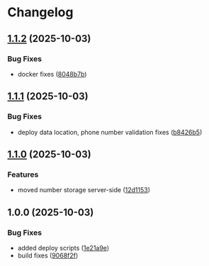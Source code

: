 # Changelog

## [1.1.2](https://github.com/HCL-CDP-TA/ussd-emulator/compare/v1.1.1...v1.1.2) (2025-10-03)


### Bug Fixes

* docker fixes ([8048b7b](https://github.com/HCL-CDP-TA/ussd-emulator/commit/8048b7b1bb847901e6c6959143734cc1646837b1))

## [1.1.1](https://github.com/HCL-CDP-TA/ussd-emulator/compare/v1.1.0...v1.1.1) (2025-10-03)


### Bug Fixes

* deploy data location, phone number validation fixes ([b8426b5](https://github.com/HCL-CDP-TA/ussd-emulator/commit/b8426b5968367bd0ecb1eaa8ec87705046c2fc52))

## [1.1.0](https://github.com/HCL-CDP-TA/ussd-emulator/compare/v1.0.0...v1.1.0) (2025-10-03)


### Features

* moved number storage server-side ([12d1153](https://github.com/HCL-CDP-TA/ussd-emulator/commit/12d1153cdb835213010fd2cc75dfa0e3d264d97e))

## 1.0.0 (2025-10-03)


### Bug Fixes

* added deploy scripts ([1e21a9e](https://github.com/HCL-CDP-TA/ussd-emulator/commit/1e21a9e5482edd29ee9a740ffc1c98333471ae97))
* build fixes ([9068f2f](https://github.com/HCL-CDP-TA/ussd-emulator/commit/9068f2fe155ca3885d4660b3a34b03fa9a01c0f1))
